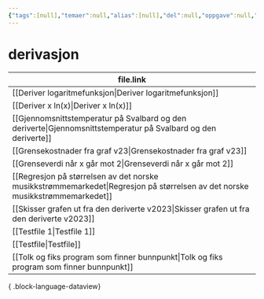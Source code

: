 ```yaml
---
{"tags":[null],"temaer":null,"alias":[null],"del":null,"oppgave":null,"fag":null,"eksamen":null,"dg-publish":true,"title":"derivasjon","date":"2023-05-28","modified":"2023-06-01","permalink":"/temaer/derivasjon/","dgPassFrontmatter":true}
---
```



# derivasjon
| file.link                                                                                                                       |
| ------------------------------------------------------------------------------------------------------------------------------- |
| [[Deriver logaritmefunksjon\|Deriver logaritmefunksjon]]                                                                     |
| [[Deriver x ln(x)\|Deriver x ln(x)]]                                                                                         |
| [[Gjennomsnittstemperatur på Svalbard og den deriverte\|Gjennomsnittstemperatur på Svalbard og den deriverte]]               |
| [[Grensekostnader fra graf v23\|Grensekostnader fra graf v23]]                                                               |
| [[Grenseverdi når x går mot 2\|Grenseverdi når x går mot 2]]                                                                 |
| [[Regresjon på størrelsen av det norske musikkstrømmemarkedet\|Regresjon på størrelsen av det norske musikkstrømmemarkedet]] |
| [[Skisser grafen ut fra den deriverte v2023\|Skisser grafen ut fra den deriverte v2023]]                                     |
| [[Testfile 1\|Testfile 1]]                                                                                                   |
| [[Testfile\|Testfile]]                                                                                                       |
| [[Tolk og fiks program som finner bunnpunkt\|Tolk og fiks program som finner bunnpunkt]]                                     |

{ .block-language-dataview}
